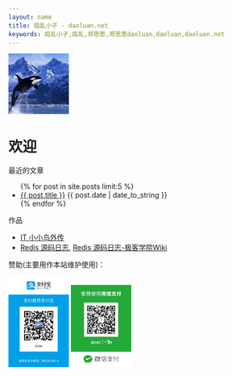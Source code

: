 ```yaml
---
layout: name
title: 捣乱小子 - daoluan.net
keywords: 捣乱小子,捣乱,郑思愿,郑思愿daoluan,daoluan,daoluan.net
---
```


<img class='inset right' src='/images/daoluan.png' title='daoluan' width='120px' />

欢迎
=====
最近的文章
<p>
<ul class="compact recent">
{% for post in site.posts limit:5 %}
<li>
    <a href="{{ post.url }}" title="{{ post.title }}">{{ post.title }}</a>
    <span>{{ post.date | date_to_string }}</span>
</li>
{% endfor %}
</ul>
</p>

作品

 - [IT 小小鸟外传](http://bibodeng.com/bibodeng/IT_birds/book.html)
 - [Redis 源码日志](http://daoluan.net/redis-source-note/), [Redis 源码日志-极客学院Wiki](http://wiki.jikexueyuan.com/project/redis/)

赞助(主要用作本站维护使用)：

<img src='/images/payment_code_zhifubao.jpeg' title='支付宝支付' width='120px' />
<img src='/images/payment_code_wechat.jpeg' title='微信支付' width='120px' />
